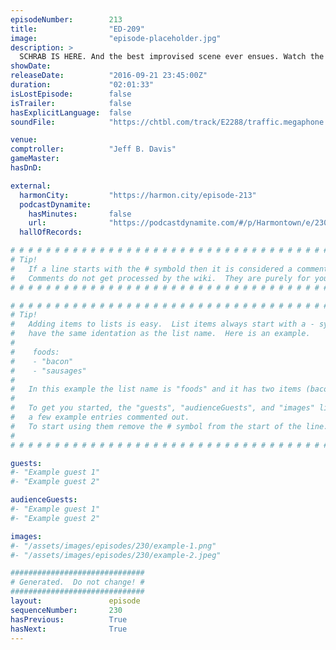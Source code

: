 ```yaml
---
episodeNumber:        213
title:                "ED-209"
image:                "episode-placeholder.jpg"
description: >
  SCHRAB IS HERE. And the best improvised scene ever ensues. Watch the video at harmontown.com/live. Become a member! Watch the live stream and gain access to all our shows anytime anywhere.
showDate:             
releaseDate:          "2016-09-21 23:45:00Z"
duration:             "02:01:33"
isLostEpisode:        false
isTrailer:            false
hasExplicitLanguage:  false
soundFile:            "https://chtbl.com/track/E2288/traffic.megaphone.fm/STA6204938258.mp3?updated=1559759946"

venue:                
comptroller:          "Jeff B. Davis"
gameMaster:           
hasDnD:               

external:
  harmonCity:         "https://harmon.city/episode-213"
  podcastDynamite:
    hasMinutes:       false
    url:              "https://podcastdynamite.com/#/p/Harmontown/e/230/213"
  hallOfRecords:      

# # # # # # # # # # # # # # # # # # # # # # # # # # # # # # # # # # # # # # # # # # # # #
# Tip!
#   If a line starts with the # symbold then it is considered a comment.
#   Comments do not get processed by the wiki.  They are purely for your information.
# # # # # # # # # # # # # # # # # # # # # # # # # # # # # # # # # # # # # # # # # # # # #

# # # # # # # # # # # # # # # # # # # # # # # # # # # # # # # # # # # # # # # # # # # # #
# Tip!
#   Adding items to lists is easy.  List items always start with a - symbol and have
#   have the same identation as the list name.  Here is an example.
#
#    foods:
#    - "bacon"
#    - "sausages"
#
#   In this example the list name is "foods" and it has two items (bacon, and sausages).
#
#   To get you started, the "guests", "audienceGuests", and "images" lists below have
#   a few example entries commented out.
#   To start using them remove the # symbol from the start of the line.
#
# # # # # # # # # # # # # # # # # # # # # # # # # # # # # # # # # # # # # # # # # # # # #

guests:
#- "Example guest 1"
#- "Example guest 2"

audienceGuests:
#- "Example guest 1"
#- "Example guest 2"

images:
#- "/assets/images/episodes/230/example-1.png"
#- "/assets/images/episodes/230/example-2.jpeg"

##############################
# Generated.  Do not change! #
##############################
layout:               episode
sequenceNumber:       230
hasPrevious:          True
hasNext:              True
---
```


<!-- The episode description will be rendered here -->

<!-- Add your content BELOW here -->
<!-- vvvvvvvvvvvvvvvvvvvvvvvvvvv -->




<!-- ^^^^^^^^^^^^^^^^^^^^^^^^^^^ -->
<!-- Add your content ABOVE here -->

<!-- The episode gallery will be rendered here -->